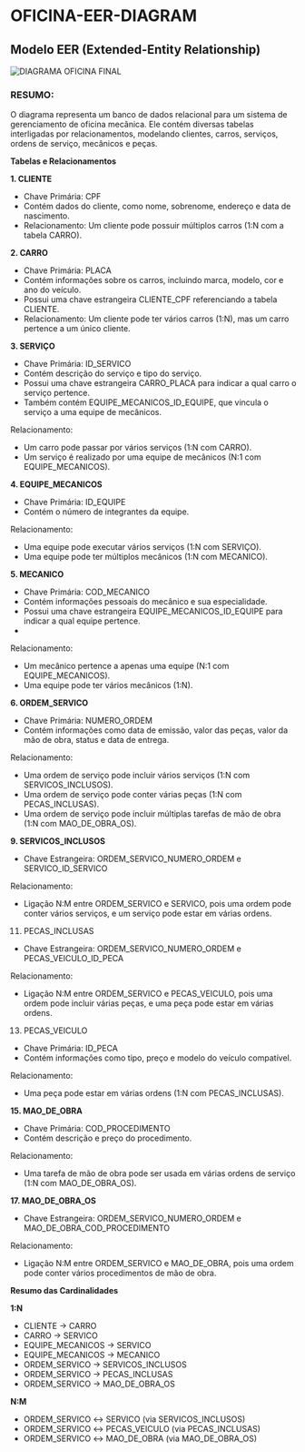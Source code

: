 # OFICINA-EER-DIAGRAM


<h2>Modelo EER (Extended-Entity Relationship)</h2>


![DIAGRAMA OFICINA FINAL](https://github.com/user-attachments/assets/815df665-bb25-401c-928d-4f3f2fb504cd)

<p>

<h3>RESUMO:</h3>

O diagrama representa um banco de dados relacional para um sistema de gerenciamento de oficina mecânica. Ele contém diversas tabelas interligadas por relacionamentos, modelando clientes, carros, serviços, ordens de serviço, mecânicos e peças.<br>



<b>Tabelas e Relacionamentos</b>

<b>1. CLIENTE</b>

- Chave Primária: CPF
- Contém dados do cliente, como nome, sobrenome, endereço e data de nascimento.
- Relacionamento: Um cliente pode possuir múltiplos carros (1:N com a tabela CARRO).
 
<b>2. CARRO</b>

- Chave Primária: PLACA
- Contém informações sobre os carros, incluindo marca, modelo, cor e ano do veículo.
- Possui uma chave estrangeira CLIENTE_CPF referenciando a tabela CLIENTE.
- Relacionamento: Um cliente pode ter vários carros (1:N), mas um carro pertence a um único cliente.

<b>3. SERVIÇO</b>

- Chave Primária: ID_SERVICO
- Contém descrição do serviço e tipo do serviço.
- Possui uma chave estrangeira CARRO_PLACA para indicar a qual carro o serviço pertence.
- Também contém EQUIPE_MECANICOS_ID_EQUIPE, que vincula o serviço a uma equipe de mecânicos.

Relacionamento:
- Um carro pode passar por vários serviços (1:N com CARRO).
- Um serviço é realizado por uma equipe de mecânicos (N:1 com EQUIPE_MECANICOS).

<b>4. EQUIPE_MECANICOS</b>

- Chave Primária: ID_EQUIPE
- Contém o número de integrantes da equipe.

Relacionamento:
- Uma equipe pode executar vários serviços (1:N com SERVIÇO).
- Uma equipe pode ter múltiplos mecânicos (1:N com MECANICO).

<b>5. MECANICO</b>

- Chave Primária: COD_MECANICO
- Contém informações pessoais do mecânico e sua especialidade.
- Possui uma chave estrangeira EQUIPE_MECANICOS_ID_EQUIPE para indicar a qual equipe pertence.
- 
Relacionamento:
- Um mecânico pertence a apenas uma equipe (N:1 com EQUIPE_MECANICOS).
- Uma equipe pode ter vários mecânicos (1:N).

<b>6. ORDEM_SERVICO</b>
 
- Chave Primária: NUMERO_ORDEM
- Contém informações como data de emissão, valor das peças, valor da mão de obra, status e data de entrega.

Relacionamento:
- Uma ordem de serviço pode incluir vários serviços (1:N com SERVICOS_INCLUSOS).
- Uma ordem de serviço pode conter várias peças (1:N com PECAS_INCLUSAS).
- Uma ordem de serviço pode incluir múltiplas tarefas de mão de obra (1:N com MAO_DE_OBRA_OS).

<b>9. SERVICOS_INCLUSOS</b>
   
- Chave Estrangeira: ORDEM_SERVICO_NUMERO_ORDEM e SERVICO_ID_SERVICO

Relacionamento:
- Ligação N:M entre ORDEM_SERVICO e SERVICO, pois uma ordem pode conter vários serviços, e um serviço pode estar em várias ordens.

11. PECAS_INCLUSAS

- Chave Estrangeira: ORDEM_SERVICO_NUMERO_ORDEM e PECAS_VEICULO_ID_PECA

Relacionamento:
- Ligação N:M entre ORDEM_SERVICO e PECAS_VEICULO, pois uma ordem pode incluir várias peças, e uma peça pode estar em várias ordens.

13. PECAS_VEICULO

- Chave Primária: ID_PECA
- Contém informações como tipo, preço e modelo do veículo compatível.

Relacionamento:
- Uma peça pode estar em várias ordens (1:N com PECAS_INCLUSAS).

<b>15. MAO_DE_OBRA</b>

- Chave Primária: COD_PROCEDIMENTO
- Contém descrição e preço do procedimento.
  
Relacionamento:
- Uma tarefa de mão de obra pode ser usada em várias ordens de serviço (1:N com MAO_DE_OBRA_OS).
  
<b>17. MAO_DE_OBRA_OS</b>

- Chave Estrangeira: ORDEM_SERVICO_NUMERO_ORDEM e MAO_DE_OBRA_COD_PROCEDIMENTO
  
Relacionamento:
- Ligação N:M entre ORDEM_SERVICO e MAO_DE_OBRA, pois uma ordem pode conter vários procedimentos de mão de obra.


<b>Resumo das Cardinalidades</b>

<b>1:N</b>
- CLIENTE → CARRO
- CARRO → SERVICO
- EQUIPE_MECANICOS → SERVICO
- EQUIPE_MECANICOS → MECANICO
- ORDEM_SERVICO → SERVICOS_INCLUSOS
- ORDEM_SERVICO → PECAS_INCLUSAS
- ORDEM_SERVICO → MAO_DE_OBRA_OS
  
<b>N:M</b>

- ORDEM_SERVICO ↔ SERVICO (via SERVICOS_INCLUSOS)
- ORDEM_SERVICO ↔ PECAS_VEICULO (via PECAS_INCLUSAS)
- ORDEM_SERVICO ↔ MAO_DE_OBRA (via MAO_DE_OBRA_OS)
  
</p>
